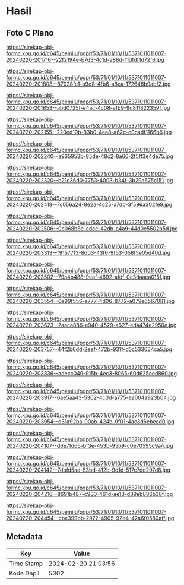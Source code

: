 # Hasil

## Foto C Plano

https://sirekap-obj-formc.kpu.go.id/c645/pemilu/pdpr/53/71/01/10/11/5371011011007-20240220-201716--22f2194e-b7d3-4c1d-a88d-11dfdf1d72f6.jpg

https://sirekap-obj-formc.kpu.go.id/c645/pemilu/pdpr/53/71/01/10/11/5371011011007-20240220-201808--87028fe1-b9d8-4fb6-a8ea-172646b9abf2.jpg

https://sirekap-obj-formc.kpu.go.id/c645/pemilu/pdpr/53/71/01/10/11/5371011011007-20240220-201853--abd0725f-e4ac-4c08-afb9-9d811822359f.jpg

https://sirekap-obj-formc.kpu.go.id/c645/pemilu/pdpr/53/71/01/10/11/5371011011007-20240220-202155--220ed19b-83b0-4ea8-a62c-c0cadf1166b6.jpg

https://sirekap-obj-formc.kpu.go.id/c645/pemilu/pdpr/53/71/01/10/11/5371011011007-20240220-202240--a965953b-85de-48c2-8a66-2f5ff3e4de75.jpg

https://sirekap-obj-formc.kpu.go.id/c645/pemilu/pdpr/53/71/01/10/11/5371011011007-20240220-202320--b21c36d0-7753-4003-b34f-3b29a675c151.jpg

https://sirekap-obj-formc.kpu.go.id/c645/pemilu/pdpr/53/71/01/10/11/5371011011007-20240220-202418--7c056a24-8e2a-4c25-a7db-3f596a302fe9.jpg

https://sirekap-obj-formc.kpu.go.id/c645/pemilu/pdpr/53/71/01/10/11/5371011011007-20240220-202506--0c068b6e-cdcc-42db-a4a9-44d0e5502b5d.jpg

https://sirekap-obj-formc.kpu.go.id/c645/pemilu/pdpr/53/71/01/10/11/5371011011007-20240220-203313--f91577f3-8603-43f6-9f53-058f5e05d40d.jpg

https://sirekap-obj-formc.kpu.go.id/c645/pemilu/pdpr/53/71/01/10/11/5371011011007-20240220-203502--79a4b488-9eaf-4692-afdf-0e3daaca015f.jpg

https://sirekap-obj-formc.kpu.go.id/c645/pemilu/pdpr/53/71/01/10/11/5371011011007-20240220-203554--0e99f556-e777-4d06-8772-a079e6567081.jpg

https://sirekap-obj-formc.kpu.go.id/c645/pemilu/pdpr/53/71/01/10/11/5371011011007-20240220-203623--2aaca886-e940-4529-a627-eda474e2950e.jpg

https://sirekap-obj-formc.kpu.go.id/c645/pemilu/pdpr/53/71/01/10/11/5371011011007-20240220-203757--44f2b6dd-2eef-472b-931f-d5c533634ca5.jpg

https://sirekap-obj-formc.kpu.go.id/c645/pemilu/pdpr/53/71/01/10/11/5371011011007-20240220-203836--adecc049-915b-4ec3-8065-60d625eed860.jpg

https://sirekap-obj-formc.kpu.go.id/c645/pemilu/pdpr/53/71/01/10/11/5371011011007-20240220-203917--6ae5aa43-5302-4c0d-a775-ea004a923b04.jpg

https://sirekap-obj-formc.kpu.go.id/c645/pemilu/pdpr/53/71/01/10/11/5371011011007-20240220-203954--e31a92ba-90ab-424b-9f01-4ac3d6ebecd0.jpg

https://sirekap-obj-formc.kpu.go.id/c645/pemilu/pdpr/53/71/01/10/11/5371011011007-20240220-204107--d6e7fd65-bf3e-453b-95b9-c0e70595c9a4.jpg

https://sirekap-obj-formc.kpu.go.id/c645/pemilu/pdpr/53/71/01/10/11/5371011011007-20240220-204142--7dbfd5ad-53bd-412b-9d1d-517c7dd297d8.jpg

https://sirekap-obj-formc.kpu.go.id/c645/pemilu/pdpr/53/71/01/10/11/5371011011007-20240220-204216--8691b487-c930-461d-ae13-d89eb886b38f.jpg

https://sirekap-obj-formc.kpu.go.id/c645/pemilu/pdpr/53/71/01/10/11/5371011011007-20240220-204454--cbe399bb-2972-4905-92e4-42a6f0580aff.jpg


## Metadata

| Key        | Value               |
| ---------- | ------------------- |
| Time Stamp | 2024-02-20 21:03:56 |
| Kode Dapil | 5302                |



